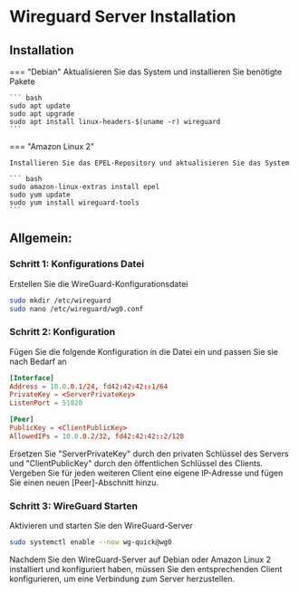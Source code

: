 # Wireguard Server Installation

## Installation

=== "Debian"
    Aktualisieren Sie das System und installieren Sie benötigte Pakete

    ``` bash
    sudo apt update
    sudo apt upgrade
    sudo apt install linux-headers-$(uname -r) wireguard
    ```

=== "Amazon Linux 2"

    Installieren Sie das EPEL-Repository und aktualisieren Sie das System

    ``` bash
    sudo amazon-linux-extras install epel
    sudo yum update
    sudo yum install wireguard-tools
    ```

## Allgemein:

### Schritt 1: Konfigurations Datei
Erstellen Sie die WireGuard-Konfigurationsdatei

``` bash
sudo mkdir /etc/wireguard
sudo nano /etc/wireguard/wg0.conf
```

### Schritt 2: Konfiguration
Fügen Sie die folgende Konfiguration in die Datei ein und passen Sie sie nach Bedarf an

``` conf title="/etc/wireguard/wg0.conf"
[Interface]
Address = 10.0.0.1/24, fd42:42:42::1/64
PrivateKey = <ServerPrivateKey>
ListenPort = 51820

[Peer]
PublicKey = <ClientPublicKey>
AllowedIPs = 10.0.0.2/32, fd42:42:42::2/128
```

Ersetzen Sie "ServerPrivateKey" durch den privaten Schlüssel des Servers und "ClientPublicKey" durch den öffentlichen Schlüssel des Clients.
Vergeben Sie für jeden weiteren Client eine eigene IP-Adresse und fügen Sie einen neuen [Peer]-Abschnitt hinzu.

### Schritt 3: WireGuard Starten
Aktivieren und starten Sie den WireGuard-Server

``` bash
sudo systemctl enable --now wg-quick@wg0
```

Nachdem Sie den WireGuard-Server auf Debian oder Amazon Linux 2 installiert und konfiguriert haben, müssen Sie den entsprechenden Client konfigurieren, um eine Verbindung zum Server herzustellen.